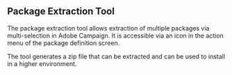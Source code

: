 ## Package Extraction Tool

The package extraction tool allows extraction of multiple packages via multi-selection in Adobe Campaign. It is accessible via an icon in the action menu of the package definition screen.   

The tool generates a zip file that can be extracted and can be used to install in a higher environment.
